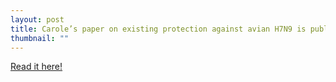 ```yaml
---
layout: post
title: Carole’s paper on existing protection against avian H7N9 is published in the Journal of Clinical Investigation
thumbnail: ""
---
```


[Read it here!](http://www.jci.org/articles/view/74374)


